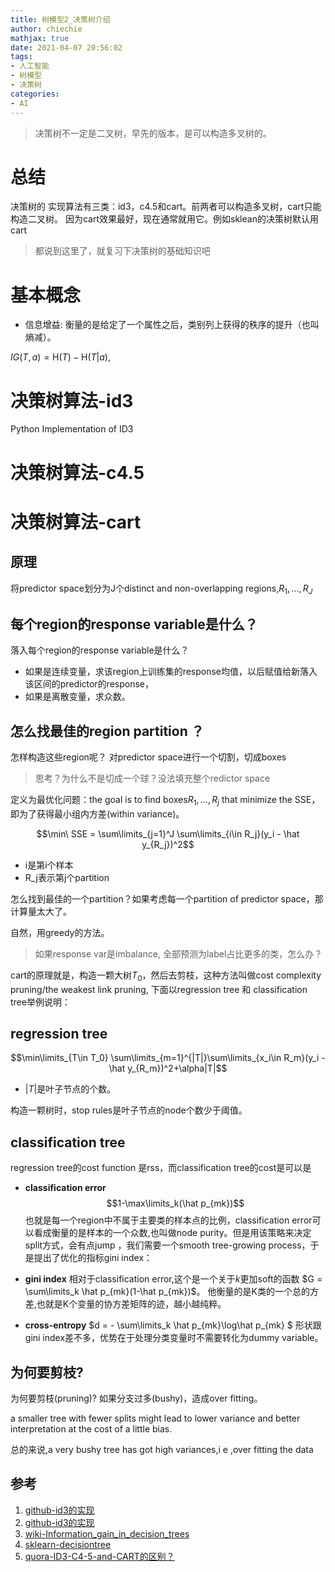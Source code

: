 ```yaml
---
title: 树模型2_决策树介绍
author: chiechie
mathjax: true
date: 2021-04-07 20:56:02
tags: 
- 人工智能
- 树模型
- 决策树
categories:
- AI
---
```


> 决策树不一定是二叉树，早先的版本，是可以构造多叉树的。


# 总结

决策树的 实现算法有三类：id3，c4.5和cart。前两者可以构造多叉树，cart只能构造二叉树。
因为cart效果最好，现在通常就用它。例如sklean的决策树默认用cart

> 都说到这里了，就复习下决策树的基础知识吧

# 基本概念

- 信息增益: 衡量的是给定了一个属性之后，类别列上获得的秩序的提升（也叫熵减）。

${\displaystyle IG(T,a)=\mathrm {H} {(T)}-\mathrm {H} {(T|a)},}$


# 决策树算法-id3
Python Implementation of ID3


# 决策树算法-c4.5

# 决策树算法-cart

## 原理

将predictor space划分为J个distinct and non-overlapping regions,$R_1,\dots,R_J$


## 每个region的response variable是什么？

落入每个region的response variable是什么？

  - 如果是连续变量，求该region上训练集的response均值，以后赋值给新落入该区间的predictor的response，
  - 如果是离散变量，求众数。

## 怎么找最佳的region partition ？

怎样构造这些region呢？ 对predictor space进行一个切割，切成boxes
   
   > 思考？为什么不是切成一个球？没法填充整个redictor space


定义为最优化问题：the goal is to find boxes$R_1,\dots,R_j$ that minimize the SSE，即为了获得最小组内方差(within variance)。

$$\min\ SSE = \sum\limits_{j=1}^J \sum\limits_{i\in R_j}(y_i - \hat y_{R_j})^2$$

- i是第i个样本
- R_j表示第j个partition

怎么找到最佳的一个partition？如果考虑每一个partition of predictor space，那计算量太大了。

自然，用greedy的方法。

  > 如果response var是imbalance, 全部预测为label占比更多的类，怎么办？

cart的原理就是，构造一颗大树$T_0$，然后去剪枝，这种方法叫做cost complexity pruning/the weakest link pruning, 下面以regression tree 和 classification tree举例说明：


## regression tree

$$\min\limits_{T\in T_0} \sum\limits_{m=1}^{|T|}\sum\limits_{x_i\in R_m}(y_i - \hat y_{R_m})^2+\alpha|T|$$

- $|T|$是叶子节点的个数。


构造一颗树时，stop rules是叶子节点的node个数少于阈值。

## classification tree

regression tree的cost function 是rss，而classification tree的cost是可以是
- **classification error**
$$1-\max\limits_k(\hat p_{mk})$$
也就是每一个region中不属于主要类的样本点的比例，classification error可以看成衡量的是样本的一个众数,也叫做node purity。但是用该策略来决定split方式，会有点jump ，我们需要一个smooth tree-growing process，于是提出了优化的指标gini index：

- **gini index**
相对于classification error,这个是一个关于$k$更加soft的函数
$G = \sum\limits_k \hat p_{mk}(1-\hat p_{mk})$。
他衡量的是K类的一个总的方差,也就是K个变量的协方差矩阵的迹，越小越纯粹。

- **cross-entropy** 
$d = - \sum\limits_k \hat p_{mk}\log\hat p_{mk} $
形状跟gini index差不多，优势在于处理分类变量时不需要转化为dummy variable。

## 为何要剪枝?

为何要剪枝(pruning)?
如果分支过多(bushy)，造成over fitting。

a smaller tree with fewer splits might lead to lower variance and better interpretation at the cost of a little bias.

总的来说,a very bushy tree has got high variances,i e ,over fitting the data


## 参考
1. [github-id3的实现](https://github.com/dozercodes/DecisionTree)
2. [github-id3的实现](https://github.com/SebastianMantey/Decision-Tree-from-Scratch/blob/master/notebooks/decision_tree_functions.py)
3. [wiki-Information_gain_in_decision_trees](https://en.wikipedia.org/wiki/Information_gain_in_decision_trees)
4. [sklearn-decisiontree](https://scikit-learn.org/stable/auto_examples/tree/plot_unveil_tree_structure.html#sphx-glr-auto-examples-tree-plot-unveil-tree-structure-py)
5. [quora-ID3-C4-5-and-CART的区别？](https://www.quora.com/What-are-the-differences-between-ID3-C4-5-and-CART)